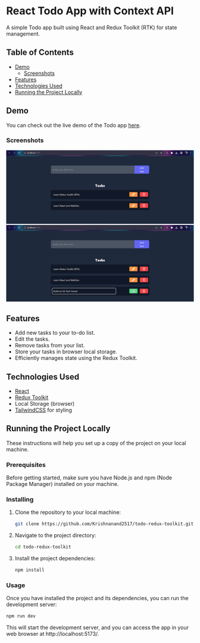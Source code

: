 # React Todo App with Context API

A simple Todo app built using React and Redux Toolkit (RTK) for state management.

## Table of Contents

- [Demo](#demo)
    - [Screenshots](#screenshots)
- [Features](#features)
- [Technologies Used](#technologies-used)
- [Running the Project Locally](#running-the-project-locally)

## Demo
You can check out the live demo of the Todo app [here](https://todo-app-react-rtk.onrender.com/).

### Screenshots
![](public/screen-1.png)
![](public/screen-2.png)

## Features
- Add new tasks to your to-do list.
- Edit the tasks.
- Remove tasks from your list.
- Store your tasks in browser local storage.
- Efficiently manages state using the Redux Toolkit.

## Technologies Used
- [React](https://react.dev/)
- [Redux Toolkit](https://redux-toolkit.js.org/)
- Local Storage (browser)
- [TailwindCSS](https://tailwindcss.com/) for styling

## Running the Project Locally
These instructions will help you set up a copy of the project on your local machine.

### Prerequisites
Before getting started, make sure you have Node.js and npm (Node Package Manager) installed on your machine.

### Installing
1. Clone the repository to your local machine:

    ```bash
    git clone https://github.com/Krishnanand2517/todo-redux-toolkit.git
    ```
1. Navigate to the project directory:
    ```bash
    cd todo-redux-toolkit
    ```

1. Install the project dependencies:
    ```bash
    npm install
    ```

### Usage
Once you have installed the project and its dependencies, you can run the development server:
```bash
npm run dev
```

This will start the development server, and you can access the app in your web browser at http://localhost:5173/.